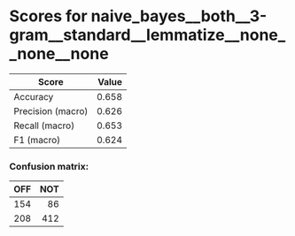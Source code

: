 # Scores for naive_bayes__both__3-gram__standard__lemmatize__none__none__none
|      Score      |Value|
|-----------------|----:|
|Accuracy         |0.658|
|Precision (macro)|0.626|
|Recall (macro)   |0.653|
|F1 (macro)       |0.624|

### Confusion matrix:
|OFF|NOT|
|--:|--:|
|154| 86|
|208|412|
